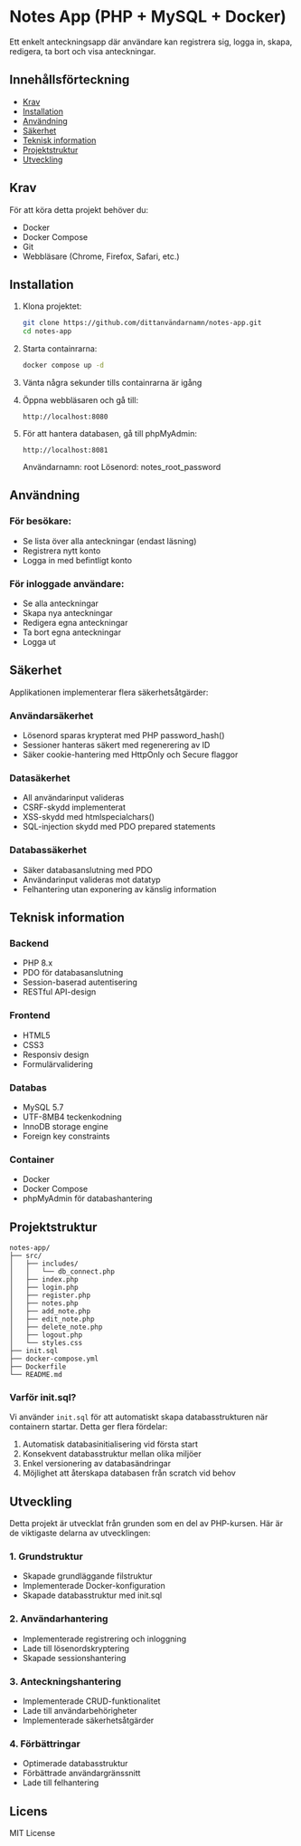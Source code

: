 # Notes App (PHP + MySQL + Docker)

Ett enkelt anteckningsapp där användare kan registrera sig, logga in, skapa, redigera, ta bort och visa anteckningar.

## Innehållsförteckning
- [Krav](#krav)
- [Installation](#installation)
- [Användning](#användning)
- [Säkerhet](#säkerhet)
- [Teknisk information](#teknisk-information)
- [Projektstruktur](#projektstruktur)
- [Utveckling](#utveckling)

## Krav

För att köra detta projekt behöver du:
- Docker
- Docker Compose
- Git
- Webbläsare (Chrome, Firefox, Safari, etc.)

## Installation

1. Klona projektet:
    ```bash
    git clone https://github.com/dittanvändarnamn/notes-app.git
    cd notes-app
    ```

2. Starta containrarna:
    ```bash
    docker compose up -d
    ```

3. Vänta några sekunder tills containrarna är igång

4. Öppna webbläsaren och gå till:
    ```
    http://localhost:8080
    ```

5. För att hantera databasen, gå till phpMyAdmin:
    ```
    http://localhost:8081
    ```
    Användarnamn: root
    Lösenord: notes_root_password

## Användning

### För besökare:
- Se lista över alla anteckningar (endast läsning)
- Registrera nytt konto
- Logga in med befintligt konto

### För inloggade användare:
- Se alla anteckningar
- Skapa nya anteckningar
- Redigera egna anteckningar
- Ta bort egna anteckningar
- Logga ut

## Säkerhet

Applikationen implementerar flera säkerhetsåtgärder:

### Användarsäkerhet
- Lösenord sparas krypterat med PHP password_hash()
- Sessioner hanteras säkert med regenerering av ID
- Säker cookie-hantering med HttpOnly och Secure flaggor

### Datasäkerhet
- All användarinput valideras
- CSRF-skydd implementerat
- XSS-skydd med htmlspecialchars()
- SQL-injection skydd med PDO prepared statements

### Databassäkerhet
- Säker databasanslutning med PDO
- Användarinput valideras mot datatyp
- Felhantering utan exponering av känslig information

## Teknisk information

### Backend
- PHP 8.x
- PDO för databasanslutning
- Session-baserad autentisering
- RESTful API-design

### Frontend
- HTML5
- CSS3
- Responsiv design
- Formulärvalidering

### Databas
- MySQL 5.7
- UTF-8MB4 teckenkodning
- InnoDB storage engine
- Foreign key constraints

### Container
- Docker
- Docker Compose
- phpMyAdmin för databashantering

## Projektstruktur

```
notes-app/
├── src/
│   ├── includes/
│   │   └── db_connect.php
│   ├── index.php
│   ├── login.php
│   ├── register.php
│   ├── notes.php
│   ├── add_note.php
│   ├── edit_note.php
│   ├── delete_note.php
│   ├── logout.php
│   └── styles.css
├── init.sql
├── docker-compose.yml
├── Dockerfile
└── README.md
```

### Varför init.sql?

Vi använder `init.sql` för att automatiskt skapa databasstrukturen när containern startar. Detta ger flera fördelar:
1. Automatisk databasinitialisering vid första start
2. Konsekvent databasstruktur mellan olika miljöer
3. Enkel versionering av databasändringar
4. Möjlighet att återskapa databasen från scratch vid behov

## Utveckling

Detta projekt är utvecklat från grunden som en del av PHP-kursen. Här är de viktigaste delarna av utvecklingen:

### 1. Grundstruktur
- Skapade grundläggande filstruktur
- Implementerade Docker-konfiguration
- Skapade databasstruktur med init.sql

### 2. Användarhantering
- Implementerade registrering och inloggning
- Lade till lösenordskryptering
- Skapade sessionshantering

### 3. Anteckningshantering
- Implementerade CRUD-funktionalitet
- Lade till användarbehörigheter
- Implementerade säkerhetsåtgärder

### 4. Förbättringar
- Optimerade databasstruktur
- Förbättrade användargränssnitt
- Lade till felhantering

## Licens

MIT License
